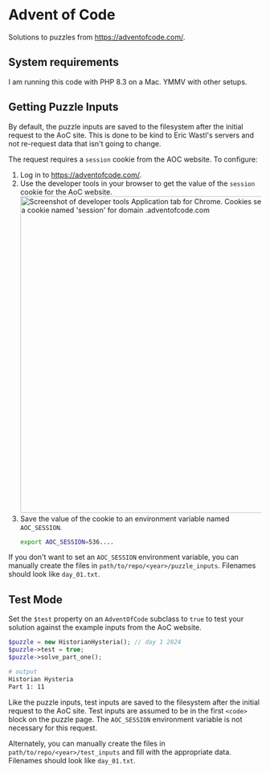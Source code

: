 # Advent of Code
Solutions to puzzles from https://adventofcode.com/.

## System requirements
I am running this code with PHP 8.3 on a Mac. YMMV with other setups.

## Getting Puzzle Inputs
By default, the puzzle inputs are saved to the filesystem after the initial request to the AoC site. This is done to be kind to Eric Wastl's servers and not re-request data that isn't going to change. 

The request requires a `session` cookie from the AOC website. To configure:
1. Log in to https://adventofcode.com/.
2. Use the developer tools in your browser to get the value of the `session` cookie for the AoC website.
    <img width="630" alt="Screenshot of developer tools Application tab for Chrome. Cookies section is open, showing a cookie named 'session' for domain .adventofcode.com" src="https://github.com/user-attachments/assets/7c4a8663-9bd1-4e29-96f6-d3259afa7130">
3. Save the value of the cookie to an environment variable named `AOC_SESSION`.
   ```bash
   export AOC_SESSION=536....
   ```
If you don't want to set an `AOC_SESSION` environment variable, you can manually create the files in `path/to/repo/<year>/puzzle_inputs`. Filenames should look like `day_01.txt`. 

## Test Mode
Set the `$test` property on an `AdventOfCode` subclass to `true` to test your solution against the example inputs from the AoC website.
```php
$puzzle = new HistorianHysteria(); // day 1 2024
$puzzle->test = true;
$puzzle->solve_part_one();
```
```bash
# output
Historian Hysteria
Part 1: 11
```

Like the puzzle inputs, test inputs are saved to the filesystem after the initial request to the AoC site. Test inputs are assumed to be in the first `<code>` block on the puzzle page. The `AOC_SESSION` environment variable is not necessary for this request.

Alternately, you can manually create the files in `path/to/repo/<year>/test_inputs` and fill with the appropriate data. Filenames should look like `day_01.txt`. 

